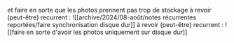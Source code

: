 et faire en sorte que les photos prennent pas trop de stockage
à revoir (peut-être) recurrent : 
![[archive/2024/08-août/notes récurrentes reportées/faire synchronisation disque dur]]
à revoir (peut-être) recurrent : 
![[faire en sorte d'avoir les photos uniquement sur disque dur]]